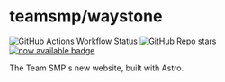 # teamsmp/waystone

![GitHub Actions Workflow Status](https://img.shields.io/github/actions/workflow/status/teamsmp/waystone/docker-publish.yml?style=flat&logo=github)
![GitHub Repo stars](https://img.shields.io/github/stars/teamsmp/waystone?style=flat&logo=github&color=yellow)
[![now available badge](https://img.shields.io/badge/now_available-teamsmp.uk-blue?link=https%3A%2F%2Fwww.teamsmp.uk)](https://www.teamsmp.uk)


The Team SMP's new website, built with Astro.
